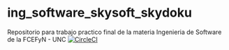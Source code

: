 # ing_software_skysoft_skydoku
Repositorio para trabajo practico final de la materia Ingenieria de Software de la FCEFyN - UNC
[![CircleCI](https://circleci.com/gh/JCLosano/ing_software_skysoft_skydoku/tree/development.svg?style=svg)](https://circleci.com/gh/JCLosano/ing_software_skysoft_skydoku/tree/development)